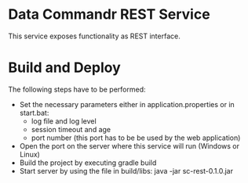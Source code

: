 # Data Commandr REST Service

This service exposes functionality as REST interface.

# Build and Deploy

The following steps have to be performed: 
* Set the necessary parameters either in application.properties or in start.bat:
  * log file and log level
  * session timeout and age
  * port number (this port has to be be used by the web application)
* Open the port on the server where this service will run (Windows or Linux)
* Build the project by executing gradle build 
* Start server by using the file in build/libs: java -jar sc-rest-0.1.0.jar

